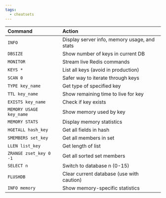 ```yaml
---
tags:
  - cheatsets
---
```

| Command                 | Action                                       |
| :---------------------- | :------------------------------------------- |
| `INFO`                  | Display server info, memory usage, and stats |
| `DBSIZE`                | Show number of keys in current DB            |
| `MONITOR`               | Stream live Redis commands                   |
| `KEYS *`                | List all keys (avoid in production)          |
| `SCAN 0`                | Safer way to iterate through keys            |
| `TYPE key_name`         | Get type of specified key                    |
| `TTL key_name`          | Show remaining time to live for key          |
| `EXISTS key_name`       | Check if key exists                          |
| `MEMORY USAGE key_name` | Show memory used by key                      |
| `MEMORY STATS`          | Display memory statistics                    |
| `HGETALL hash_key`      | Get all fields in hash                       |
| `SMEMBERS set_key`      | Get all members in set                       |
| `LLEN list_key`         | Get length of list                           |
| `ZRANGE zset_key 0 -1`  | Get all sorted set members                   |
| `SELECT n`              | Switch to database n (0-15)                  |
| `FLUSHDB`               | Clear current database (use with caution)    |
| `INFO memory`           | Show memory-specific statistics              |
